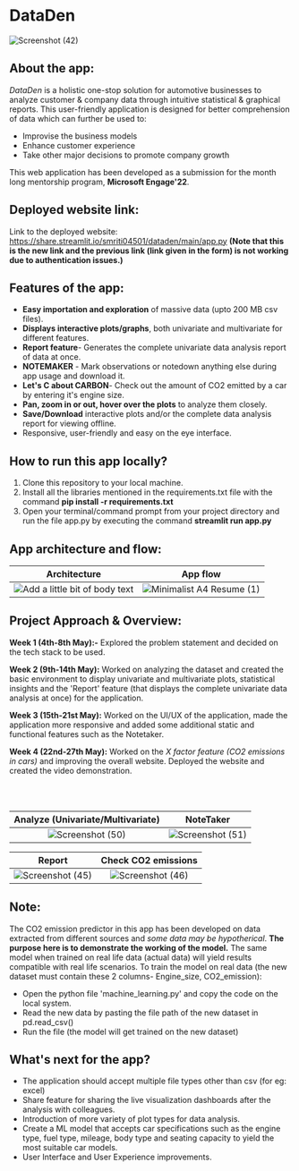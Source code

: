 # DataDen

![Screenshot (42)](https://user-images.githubusercontent.com/68649921/170031097-3c750c43-6f8a-4b60-8c29-677490cb074f.png)

## About the app:

*DataDen* is a holistic one-stop solution for automotive businesses to analyze customer & company data through intuitive statistical & graphical reports. This user-friendly application is designed for better comprehension of data which can further be used to:
- Improvise the business models
- Enhance customer experience 
- Take other major decisions to promote company growth

This web application has been developed as a submission for the month long mentorship program, **Microsoft Engage'22**.

## Deployed website link:

Link to the deployed website: https://share.streamlit.io/smriti04501/dataden/main/app.py
**(Note that this is the new link and the previous link (link given in the form) is not working due to authentication issues.)**

## Features of the app:

- **Easy importation and exploration** of massive data (upto 200 MB csv files).
- **Displays interactive plots/graphs**, both univariate and multivariate for different features.
- **Report feature**- Generates the complete univariate data analysis report of data at once.
- **NOTEMAKER** - Mark observations or notedown anything else during app usage and download it.
- **Let's C about CARBON**- Check out the amount of CO2 emitted by a car by entering it's engine size.
- **Pan, zoom in or out, hover over the plots** to analyze them closely.
- **Save/Download** interactive plots and/or the complete data analysis report for viewing offline.
- Responsive, user-friendly and easy on the eye interface.


## How to run this app locally?

1. Clone this repository to your local machine.
2. Install all the libraries mentioned in the requirements.txt file with the command **pip install -r requirements.txt**
3. Open your terminal/command prompt from your project directory and run the file app.py by executing the command **streamlit run app.py**

## App architecture and flow:

 Architecture            |  App flow
:-------------------------:|:-------------------------:
![Add a little bit of body text](https://user-images.githubusercontent.com/68649921/170649353-b9388cc6-cb30-44c1-bd58-8793ceea1a16.png) | ![Minimalist A4 Resume (1)](https://user-images.githubusercontent.com/68649921/170854949-bb7e9dcf-df74-4fcc-b762-68768d82a3c0.png)

## Project Approach & Overview:

**Week 1 (4th-8th May):-** Explored the problem statement and decided on the tech stack to be used.

**Week 2 (9th-14th May):** Worked on analyzing the dataset and created the basic environment to display univariate and multivariate plots, statistical insights and the 'Report' feature (that displays the complete univariate data analysis at once) for the application.

**Week 3 (15th-21st May):** Worked on the UI/UX of the application, made the application more responsive and added some additional static and functional features such as the Notetaker.

**Week 4 (22nd-27th May):** Worked on the *X factor feature (CO2 emissions in cars)* and improving the overall website. Deployed the website and created the video demonstration.

<br> 
<br> 

Analyze (Univariate/Multivariate)             |  NoteTaker
:-------------------------:|:-------------------------:
![Screenshot (50)](https://user-images.githubusercontent.com/68649921/170663225-81195813-d509-4554-b2b4-7ac228513cee.png) |  ![Screenshot (51)](https://user-images.githubusercontent.com/68649921/170664284-5f8cdca2-bb0a-4307-91f6-6ceada72da09.png)

 Report            |  Check CO2 emissions
:-------------------------:|:-------------------------:
![Screenshot (45)](https://user-images.githubusercontent.com/68649921/170662104-456363be-8393-49f0-8776-e19fa5c20b58.png) |  ![Screenshot (46)](https://user-images.githubusercontent.com/68649921/170662164-08e09bc5-3b07-4d10-a095-c9f136b8531b.png)

## Note:

The CO2 emission predictor in this app has been developed on data extracted from different sources and *some data may be hypotherical*. **The purpose here is to demonstrate the working of the model.** The same model when trained on real life data (actual data) will yield results compatible with real life scenarios. To train the model on real data (the new dataset must contain these 2 columns- Engine_size, CO2_emission):
- Open the python file 'machine_learning.py' and copy the code on the local system.
- Read the new data by pasting the file path of the new dataset in pd.read_csv()
- Run the file (the model will get trained on the new dataset)

## What's next for the app?

- The application should accept multiple file types other than csv (for eg: excel)
- Share feature for sharing the live visualization dashboards after the analysis with colleagues.
- Introduction of more variety of plot types for data analysis.
- Create a ML model that accepts car specifications such as the engine type, fuel type, mileage, body type and seating capacity to yield the most suitable car models.
- User Interface and User Experience improvements.
